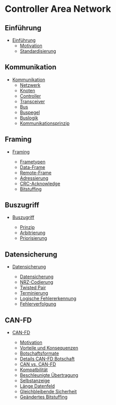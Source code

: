# Controller Area Network

## Einführung

- [Einführung](./01_Einfuehrung/README.md)
  - [Motivation](./01_Einfuehrung/01_motivation.md)
  - [Standardisierung](./01_Einfuehrung/02_standardisierung.md)

## Kommunikation

- [Kommunikation](./02_CAN-Kommunikation/README.md)
  - [Netzwerk](./02_CAN-Kommunikation/01_netzwerk.md)
  - [Knoten](./02_CAN-Kommunikation/02_knoten.md)
  - [Controller](./02_CAN-Kommunikation/03_controller.md)
  - [Transceiver](./02_CAN-Kommunikation/04_transceiver.md)
  - [Bus](./02_CAN-Kommunikation/05_bus.md)
  - [Buspegel](./02_CAN-Kommunikation/06_buspegel.md)
  - [Buslogik](./02_CAN-Kommunikation/07_buslogik.md)
  - [Kommunikationsprinzip](./02_CAN-Kommunikation/08_kommunikationsprinzip.md)

## Framing

- [Framing](./03_CAN-Framing/README.md)

  - [Frametypen](./03_CAN-Framing/01_frametypen.md)
  - [Data-Frame](./03_CAN-Framing/02_data-frame.md)
  - [Remote-Frame](./03_CAN-Framing/03_remote-frame.md)
  - [Adressierung](./03_CAN-Framing/04_adressierung.md)
  - [CRC-Acknowledge](./03_CAN-Framing/05_crc-ack.md)
  - [Bitstuffing](./03_CAN-Framing/06_bitstuffing.md)

## Buszugriff

- [Buszugriff](./04_CAN-Buszugriff/README.md)

  - [Prinzip](./04_CAN-Buszugriff/01_prinzip.md)
  - [Arbitrierung](./04_CAN-Buszugriff/02_arbitrierung.md)
  - [Priorisierung](./04_CAN-Buszugriff/03_priorisierung.md)

## Datensicherung

- [Datensicherung]()

  - [Datensicherung]()
  - [NRZ-Codierung]()
  - [Twisted Pair]()
  - [Terminierung]()
  - [Logische Fehlererkennung]()
  - [Fehlerverfolgung]()

## CAN-FD

- [CAN-FD]()

  - [Motivation]()
  - [Vorteile und Konsequenzen]()
  - [Botschaftsformate]()
  - [Details CAN-FD Botschaft]()
  - [CAN vs. CAN-FD]()
  - [Kompatbilität]()
  - [Beschleunigte Übertragung]()
  - [Selbstanzeige]()
  - [Länge Datenfeld]()
  - [Gleichbleibende Sicherheit]()
  - [Geändertes Bitstuffing]()
